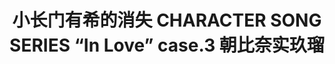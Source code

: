 ---
logo: images/小长门有希的消失 CHARACTER SONG SERIES “In Love” case.3 朝比奈实玖瑠.jpg
title: 小长门有希的消失 CHARACTER SONG SERIES “In Love” case.3 朝比奈实玖瑠
subTitle: 暂无资源，如果你拥有该资源，可点击此处向我们提交反馈

category: 音乐

hasResource: false
---